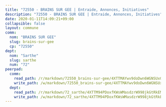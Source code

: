 ```yaml
---
title: "72550 - BRAINS SUR GEE | Entraide, Annonces, Initiatives"
description: "72550 - BRAINS SUR GEE | Entraide, Annonces, Initiatives"
date: 2020-01-11T14:09:21+09:00
collapsible: false
layout: commune
comm:
  nom: "BRAINS SUR GEE"
  slug: brains-sur-gee
  cp: "72550"
dept:
  nom: "Sarthe"
  slug: sarthe
  num: "72"
peerpad:
  comm:
    read_path: /r/markdown/72550_brains-sur-gee/4XTTMAYwv9doDwn6WGNSUxGLi6GmdjXmd6NCUeNfU77uUT7ya
    write_path: /w/markdown/72550_brains-sur-gee/4XTTMAYwv9doDwn6WGNSUxGLi6GmdjXmd6NCUeNfU77uUT7ya-K3TgUfK2KgB25siPp3gcm7eSw84d1vnDUBVCYyF5f5z6jcA5cRt2GRmnXrS1tckfGm7dSMSqusC3nrDMVUECFSu5StqyuzcmQpXovZvW7TJAUG7V8yjkwd1F7hPx9oVXunVpZh5r
  dept:
    read_path: /r/markdown/72_sarthe/4XTTM94PDoxfKWsWMasdzrW998jkGtRkEM3CSUC42xSpuJKZ5
    write_path: /w/markdown/72_sarthe/4XTTM94PDoxfKWsWMasdzrW998jkGtRkEM3CSUC42xSpuJKZ5-K3TgTpjFyG67yVeuXvSAfSYzY4Yx2FMtDhgpv5HM2EDBJRVMn95z33xx4XjRNYNVaVsBPQ1t4pG9MoyNqwTqa8mcnEUB8rK4BMVbvUhCtGWCPSFnDCaT8GJTyimDgsCirLN3zswh
---
```



